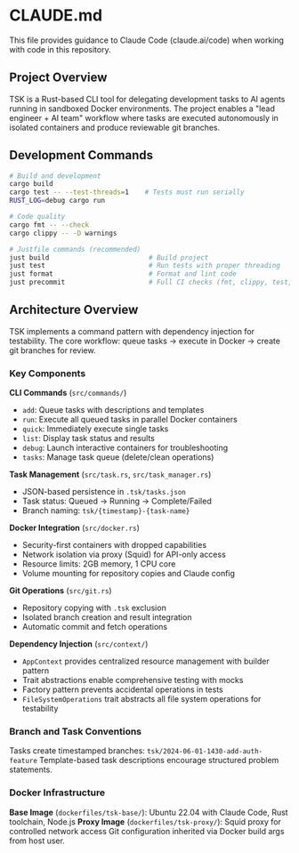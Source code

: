 # CLAUDE.md

This file provides guidance to Claude Code (claude.ai/code) when working with code in this repository.

## Project Overview

TSK is a Rust-based CLI tool for delegating development tasks to AI agents running in sandboxed Docker environments. The project enables a "lead engineer + AI team" workflow where tasks are executed autonomously in isolated containers and produce reviewable git branches.

## Development Commands

```bash
# Build and development
cargo build
cargo test -- --test-threads=1    # Tests must run serially
RUST_LOG=debug cargo run

# Code quality
cargo fmt -- --check
cargo clippy -- -D warnings

# Justfile commands (recommended)
just build                         # Build project
just test                          # Run tests with proper threading
just format                        # Format and lint code
just precommit                     # Full CI checks (fmt, clippy, test, help)
```

## Architecture Overview

TSK implements a command pattern with dependency injection for testability. The core workflow: queue tasks → execute in Docker → create git branches for review.

### Key Components

**CLI Commands** (`src/commands/`)
- `add`: Queue tasks with descriptions and templates
- `run`: Execute all queued tasks in parallel Docker containers
- `quick`: Immediately execute single tasks
- `list`: Display task status and results
- `debug`: Launch interactive containers for troubleshooting
- `tasks`: Manage task queue (delete/clean operations)

**Task Management** (`src/task.rs`, `src/task_manager.rs`)
- JSON-based persistence in `.tsk/tasks.json`
- Task status: Queued → Running → Complete/Failed
- Branch naming: `tsk/{timestamp}-{task-name}`

**Docker Integration** (`src/docker.rs`)
- Security-first containers with dropped capabilities
- Network isolation via proxy (Squid) for API-only access
- Resource limits: 2GB memory, 1 CPU core
- Volume mounting for repository copies and Claude config

**Git Operations** (`src/git.rs`)
- Repository copying with `.tsk` exclusion
- Isolated branch creation and result integration
- Automatic commit and fetch operations

**Dependency Injection** (`src/context/`)
- `AppContext` provides centralized resource management with builder pattern
- Trait abstractions enable comprehensive testing with mocks
- Factory pattern prevents accidental operations in tests
- `FileSystemOperations` trait abstracts all file system operations for testability

### Branch and Task Conventions

Tasks create timestamped branches: `tsk/2024-06-01-1430-add-auth-feature`
Template-based task descriptions encourage structured problem statements.

### Docker Infrastructure

**Base Image** (`dockerfiles/tsk-base/`): Ubuntu 22.04 with Claude Code, Rust toolchain, Node.js
**Proxy Image** (`dockerfiles/tsk-proxy/`): Squid proxy for controlled network access
Git configuration inherited via Docker build args from host user.
